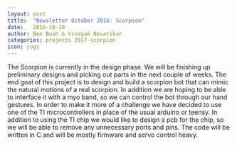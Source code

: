 ```yaml
---
layout: post
title:  "Newsletter October 2016: Scorpion"
date:   2016-10-19
author: Ben Bush & Vinayak Nesarikar 
categories: projects 2017-scorpion
icon: cogs
---
```


The Scorpion is currently in the design phase. We will be finishing up preliminary designs and picking out parts in the next couple of weeks. The end goal of this project is to design and build a scorpion bot that can mimic the natural motions of a real scorpion. In addition we are hoping to be able to interface it with a myo band, so we can control the bot through our hand gestures. In order to make it more of a challenge we have decided to use one of the TI microcontrollers in place of the usual arduino or teensy. In addition to using the TI chip we would like to design a pcb for the chip, so we will be able to remove any unnecessary ports and pins. The code will be written in C and will be mostly firmware and servo control heavy.